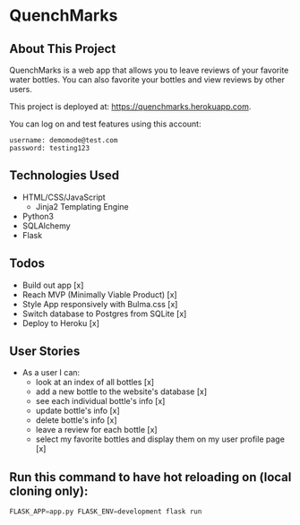 # QuenchMarks 

## About This Project

QuenchMarks is a web app that allows you to leave reviews of your favorite water bottles.
You can also favorite your bottles and view reviews by other users.

This project is deployed at: https://quenchmarks.herokuapp.com.

You can log on and test features using this account:
```
username: demomode@test.com
password: testing123
```

## Technologies Used
- HTML/CSS/JavaScript
    - Jinja2 Templating Engine
- Python3
- SQLAlchemy
- Flask

## Todos
- Build out app [x]
- Reach MVP (Minimally Viable Product) [x]
- Style App responsively with Bulma.css [x]
- Switch database to Postgres from SQLite [x]
- Deploy to Heroku [x]

## User Stories
- As a user I can:
    - look at an index of all bottles [x]
    - add a new bottle to the website's database [x]
    - see each individual bottle's info [x]
    - update bottle's info [x]
    - delete bottle's info [x]
    - leave a review for each bottle [x]
    - select my favorite bottles and display them on my user profile page [x]

## Run this command to have hot reloading on (local cloning only):

```py
FLASK_APP=app.py FLASK_ENV=development flask run  
```